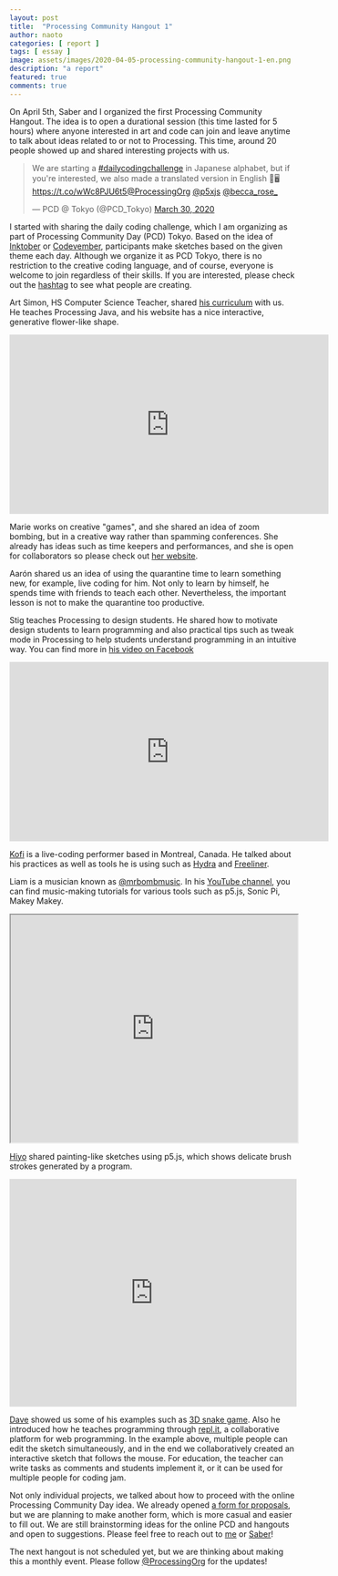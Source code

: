 ```yaml
---
layout: post
title:  "Processing Community Hangout 1"
author: naoto
categories: [ report ]
tags: [ essay ]
image: assets/images/2020-04-05-processing-community-hangout-1-en.png
description: "a report"
featured: true
comments: true
---
```


On April 5th, Saber and I organized the first Processing Community Hangout. The idea is to open a durational session (this time lasted for 5 hours) where anyone interested in art and code can join and leave anytime to talk about ideas related to or not to Processing. This time, around 20 people showed up and shared interesting projects with us.

<blockquote class="twitter-tweet"><p lang="en" dir="ltr">We are starting a <a href="https://twitter.com/hashtag/dailycodingchallenge?src=hash&amp;ref_src=twsrc%5Etfw">#dailycodingchallenge</a> in Japanese alphabet, but if you&#39;re interested, we also made a translated version in English 💙🖥️<a href="https://t.co/wWc8PJU6t5">https://t.co/wWc8PJU6t5</a><a href="https://twitter.com/ProcessingOrg?ref_src=twsrc%5Etfw">@ProcessingOrg</a> <a href="https://twitter.com/p5xjs?ref_src=twsrc%5Etfw">@p5xjs</a> <a href="https://twitter.com/becca_rose_?ref_src=twsrc%5Etfw">@becca_rose_</a></p>&mdash; PCD @ Tokyo (@PCD_Tokyo) <a href="https://twitter.com/PCD_Tokyo/status/1244611362086694912?ref_src=twsrc%5Etfw">March 30, 2020</a></blockquote> <script async src="https://platform.twitter.com/widgets.js" charset="utf-8"></script>

I started with sharing the daily coding challenge, which I am organizing as part of Processing Community Day (PCD) Tokyo. Based on the idea of [Inktober](https://inktober.com/) or [Codevember](http://codevember.xyz/), participants make sketches based on the given theme each day. Although we organize it as PCD Tokyo, there is no restriction to the creative coding language, and of course, everyone is welcome to join regardless of their skills. If you are interested, please check out the [hashtag](https://twitter.com/hashtag/dailycodingchallenge?src=hashtag_click) to see what people are creating.

Art Simon, HS Computer Science Teacher, shared [his curriculum](https://apcslowell.github.io/) with us. He teaches Processing Java, and his website has a nice interactive, generative flower-like shape.

<div class="youtube-container">
<iframe class="youtube-video" width="560" height="315" src="https://www.youtube.com/embed/3t13XOceq0Q" frameborder="0" allow="accelerometer; autoplay; encrypted-media; gyroscope; picture-in-picture" allowfullscreen></iframe>
</div>

Marie works on creative "games", and she shared an idea of zoom bombing, but in a creative way rather than spamming conferences. She already has ideas such as time keepers and performances, and she is open for collaborators so please check out [her website](https://marieflanagan.com/call-zb/).

Aarón shared us an idea of using the quarantine time to learn something new, for example, live coding for him. Not only to learn by himself, he spends time with friends to teach each other. Nevertheless, the important lesson is not to make the quarantine too productive.

Stig teaches Processing to design students. He shared how to motivate design students to learn programming and also practical tips such as tweak mode in Processing to help students understand programming in an intuitive way. You can find more in [his video on Facebook](https://www.facebook.com/stixan/videos/10158060811633550)

<div class="youtube-container">
<iframe class="youtube-video" width="560" height="315" src="https://www.youtube.com/embed/sBcnFqYihWw" frameborder="0" allow="accelerometer; autoplay; encrypted-media; gyroscope; picture-in-picture" allowfullscreen></iframe>
</div>

[Kofi](https://www.youtube.com/channel/UClm-UL4F7DxtvUFLjSC_QKw) is a live-coding performer based in Montreal, Canada. He talked about his practices as well as tools he is using such as [Hydra](https://hydra-editor.glitch.me/) and [Freeliner](https://vimeo.com/246850149).

Liam is a musician known as [@mrbombmusic](https://twitter.com/mrbombmusic). In his [YouTube channel](https://www.youtube.com/channel/UC8dqNjZzWl_02cGpcuiNEWg), you can find music-making tutorials for various tools such as p5.js, Sonic Pi, Makey Makey.

<iframe width="100%" height="400px" src="https://editor.p5js.org/undefined/embed/PHDLWhZir"></iframe>

[Hiyo](https://www.hotcoa.com/) shared painting-like sketches using p5.js, which shows delicate brush strokes generated by a program.

<iframe height="400px" width="100%" src="https://repl.it/@dcbriccetti/Processing-Community-Workspace?lite=true" scrolling="no" frameborder="no" allowtransparency="true" allowfullscreen="true" sandbox="allow-forms allow-pointer-lock allow-popups allow-same-origin allow-scripts allow-modals"></iframe>

[Dave](https://davebsoft.com/) showed us some of his examples such as [3D snake game](https://davebsoft.com/software/snake-game/). Also he introduced how he teaches programming through [repl.it](https://repl.it), a collaborative platform for web programming. In the example above, multiple people can edit the sketch simultaneously, and in the end we collaboratively created an interactive sketch that follows the mouse. For education, the teacher can write tasks as comments and students implement it, or it can be used for multiple people for coding jam.

Not only individual projects, we talked about how to proceed with the online Processing Community Day idea. We already opened [a form for proposals](https://docs.google.com/forms/d/e/1FAIpQLSeGBopYU1rYFYLcgAkIngFQnhQR18ltQhZL9QLClWcITxgNrg/viewform?usp=sf_link), but we are planning to make another form, which is more casual and easier to fill out. We are still brainstorming ideas for the online PCD and hangouts and open to suggestions. Please feel free to reach out to [me](mailto:mail@naotohieda.com) or [Saber](mailto:day@processing.org)!

The next hangout is not scheduled yet, but we are thinking about making this a monthly event. Please follow [@ProcessingOrg](https://twitter.com/ProcessingOrg) for the updates!
